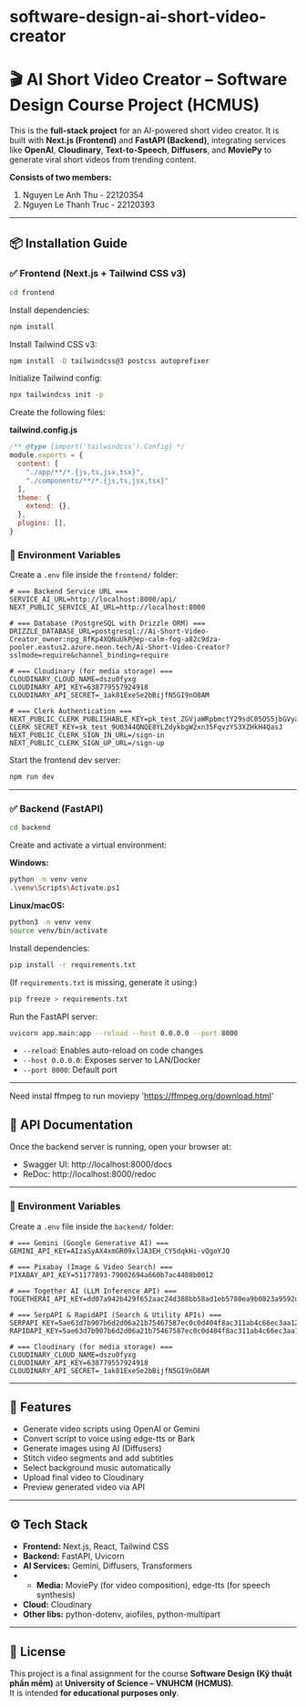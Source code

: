 # software-design-ai-short-video-creator

# 🎬 AI Short Video Creator – Software Design Course Project (HCMUS)

This is the **full-stack project** for an AI-powered short video creator. It is built with **Next.js (Frontend)** and **FastAPI (Backend)**, integrating services like **OpenAI**, **Cloudinary**, **Text-to-Speech**, **Diffusers**, and **MoviePy** to generate viral short videos from trending content.

**Consists of two members:**
1. Nguyen Le Anh Thu - 22120354
2. Nguyen Le Thanh Truc - 22120393

---

## 📦 Installation Guide

### ✅ Frontend (Next.js + Tailwind CSS v3)

```bash
cd frontend
```

Install dependencies:

```bash
npm install
```

Install Tailwind CSS v3:

```bash
npm install -D tailwindcss@3 postcss autoprefixer
```

Initialize Tailwind config:

```bash
npx tailwindcss init -p
```

Create the following files:

**tailwind.config.js**
```js
/** @type {import('tailwindcss').Config} */
module.exports = {
  content: [
    "./app/**/*.{js,ts,jsx,tsx}",
    "./components/**/*.{js,ts,jsx,tsx}"
  ],
  theme: {
    extend: {},
  },
  plugins: [],
}
```

### 🔐 Environment Variables

Create a `.env` file inside the `frontend/` folder:

```env
# === Backend Service URL ===
SERVICE_AI_URL=http://localhost:8000/api/
NEXT_PUBLIC_SERVICE_AI_URL=http://localhost:8000

# === Database (PostgreSQL with Drizzle ORM) ===
DRIZZLE_DATABASE_URL=postgresql://Ai-Short-Video-Creator_owner:npg_8fKp4XQNuUkP@ep-calm-fog-a82c9dza-pooler.eastus2.azure.neon.tech/Ai-Short-Video-Creator?sslmode=require&channel_binding=require

# === Cloudinary (for media storage) ===
CLOUDINARY_CLOUD_NAME=dszu0fyxg
CLOUDINARY_API_KEY=638779557924918
CLOUDINARY_API_SECRET=_1ak81ExeSe2bBijfN5GI9nO8AM

# === Clerk Authentication ===
NEXT_PUBLIC_CLERK_PUBLISHABLE_KEY=pk_test_ZGVjaWRpbmctY29sdC05OS5jbGVyay5hY2NvdW50cy5kZXYk
CLERK_SECRET_KEY=sk_test_9U0344QNQE8YLZdykbgW2xn35FqvzYS3XZHkH4QasJ
NEXT_PUBLIC_CLERK_SIGN_IN_URL=/sign-in
NEXT_PUBLIC_CLERK_SIGN_UP_URL=/sign-up
```


Start the frontend dev server:

```bash
npm run dev
```

---

### ✅ Backend (FastAPI)

```bash
cd backend
```

Create and activate a virtual environment:

**Windows:**
```bash
python -m venv venv
.\venv\Scripts\Activate.ps1
```

**Linux/macOS:**
```bash
python3 -m venv venv
source venv/bin/activate
```

Install dependencies:

```bash
pip install -r requirements.txt
```

(If `requirements.txt` is missing, generate it using:)

```bash
pip freeze > requirements.txt
```

Run the FastAPI server:

```bash
uvicorn app.main:app --reload --host 0.0.0.0 --port 8000
```

- `--reload`: Enables auto-reload on code changes
- `--host 0.0.0.0`: Exposes server to LAN/Docker
- `--port 8000`: Default port

---

Need instal ffmpeg to run moviepy 'https://ffmpeg.org/download.html'

## 🔗 API Documentation

Once the backend server is running, open your browser at:

- Swagger UI: http://localhost:8000/docs
- ReDoc: http://localhost:8000/redoc

---

### 🔐 Environment Variables

Create a `.env` file inside the `backend/` folder:

```env
# === Gemini (Google Generative AI) ===
GEMINI_API_KEY=AIzaSyAX4xmGR09xlJA3EH_CY5dqkHi-vQgoYJQ

# === Pixabay (Image & Video Search) ===
PIXABAY_API_KEY=51177893-79002694a660b7ac4408b0012

# === Together AI (LLM Inference API) ===
TOGETHERAI_API_KEY=dd07a942b429f652aac24d388bb58ad1eb5780ea9b0823a9592d9636a443afb6

# === SerpAPI & RapidAPI (Search & Utility APIs) ===
SERPAPI_KEY=5ae63d7b907b6d2d06a21b75467587ec0c0d404f8ac311ab4c66ec3aa12bc8e8
RAPIDAPI_KEY=5ae63d7b907b6d2d06a21b75467587ec0c0d404f8ac311ab4c66ec3aa12bc8e8

# === Cloudinary (for media storage) ===
CLOUDINARY_CLOUD_NAME=dszu0fyxg
CLOUDINARY_API_KEY=638779557924918
CLOUDINARY_API_SECRET=_1ak81ExeSe2bBijfN5GI9nO8AM

```

---

## 🎯 Features

- Generate video scripts using OpenAI or Gemini
- Convert script to voice using edge-tts or Bark
- Generate images using AI (Diffusers)
- Stitch video segments and add subtitles
- Select background music automatically
- Upload final video to Cloudinary
- Preview generated video via API

---

## ⚙️ Tech Stack

- **Frontend:** Next.js, React, Tailwind CSS
- **Backend:** FastAPI, Uvicorn
- **AI Services:** Gemini, Diffusers, Transformers
- - **Media:** MoviePy (for video composition), edge-tts (for speech synthesis)
- **Cloud:** Cloudinary
- **Other libs:** python-dotenv, aiofiles, python-multipart

---

## 📄 License

This project is a final assignment for the course **Software Design (Kỹ thuật phần mềm)** at **University of Science – VNUHCM (HCMUS)**.  
It is intended **for educational purposes only**.
